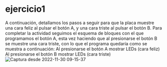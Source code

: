 # ejercicio1
A continuación, detallamos los pasos a seguir para que la placa muestre una cara
feliz al pulsar el botón A, y una cara triste al pulsar el botón B.
Para completar la actividad seguimos el esquema de bloques con el que
programamos el botón A, esta vez haciendo que al presionarse el botón B se
muestre una cara triste, con lo que el programa quedaría como se muestra a
continuación:
Al presionarse el botón A
 mostrar LEDs (cara feliz)
Al presionarse el botón B
 mostrar LEDs (cara triste)![Captura desde 2022-11-30 09-15-37](https://user-images.githubusercontent.com/114906901/204745620-cf38c24a-40b2-4677-826e-9deb8132a21e.png)
 
